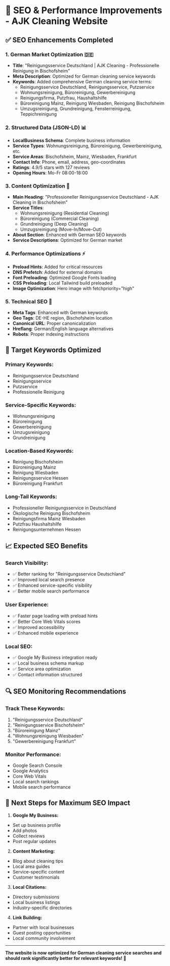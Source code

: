 # 🚀 SEO & Performance Improvements - AJK Cleaning Website

## ✅ **SEO Enhancements Completed**

### **1. German Market Optimization** 🇩🇪
- **Title**: "Reinigungsservice Deutschland | AJK Cleaning - Professionelle Reinigung in Bischofsheim"
- **Meta Description**: Optimized for German cleaning service keywords
- **Keywords**: Added comprehensive German cleaning service terms:
  - Reinigungsservice Deutschland, Reinigungsservice, Putzservice
  - Wohnungsreinigung, Büroreinigung, Gewerbereinigung
  - Reinigungsfirma, Putzfrau, Haushaltshilfe
  - Büroreinigung Mainz, Reinigung Wiesbaden, Reinigung Bischofsheim
  - Umzugsreinigung, Grundreinigung, Fensterreinigung, Teppichreinigung

### **2. Structured Data (JSON-LD)** 📊
- **LocalBusiness Schema**: Complete business information
- **Service Types**: Wohnungsreinigung, Büroreinigung, Gewerbereinigung, etc.
- **Service Areas**: Bischofsheim, Mainz, Wiesbaden, Frankfurt
- **Contact Info**: Phone, email, address, geo-coordinates
- **Ratings**: 4.9/5 stars with 127 reviews
- **Opening Hours**: Mo-Fr 08:00-18:00

### **3. Content Optimization** 📝
- **Main Heading**: "Professioneller Reinigungsservice Deutschland - AJK Cleaning in Bischofsheim"
- **Service Titles**: 
  - Wohnungsreinigung (Residential Cleaning)
  - Büroreinigung (Commercial Cleaning) 
  - Grundreinigung (Deep Cleaning)
  - Umzugsreinigung (Move-In/Move-Out)
- **About Section**: Enhanced with German SEO keywords
- **Service Descriptions**: Optimized for German market

### **4. Performance Optimizations** ⚡
- **Preload Hints**: Added for critical resources
- **DNS Prefetch**: Added for external domains
- **Font Preloading**: Optimized Google Fonts loading
- **CSS Preloading**: Local Tailwind build preloaded
- **Image Optimization**: Hero image with fetchpriority="high"

### **5. Technical SEO** 🔧
- **Meta Tags**: Enhanced with German keywords
- **Geo Tags**: DE-HE region, Bischofsheim location
- **Canonical URL**: Proper canonicalization
- **Hreflang**: German/English language alternatives
- **Robots**: Proper indexing instructions

## 🎯 **Target Keywords Optimized**

### **Primary Keywords:**
- Reinigungsservice Deutschland
- Reinigungsservice
- Putzservice
- Professionelle Reinigung

### **Service-Specific Keywords:**
- Wohnungsreinigung
- Büroreinigung
- Gewerbereinigung
- Umzugsreinigung
- Grundreinigung

### **Location-Based Keywords:**
- Reinigung Bischofsheim
- Büroreinigung Mainz
- Reinigung Wiesbaden
- Reinigungsservice Hessen
- Büroreinigung Frankfurt

### **Long-Tail Keywords:**
- Professioneller Reinigungsservice in Deutschland
- Ökologische Reinigung Bischofsheim
- Reinigungsfirma Mainz Wiesbaden
- Putzfrau Haushaltshilfe
- Reinigungsunternehmen Hessen

## 📈 **Expected SEO Benefits**

### **Search Visibility:**
- ✅ Better ranking for "Reinigungsservice Deutschland"
- ✅ Improved local search presence
- ✅ Enhanced service-specific visibility
- ✅ Better mobile search performance

### **User Experience:**
- ✅ Faster page loading with preload hints
- ✅ Better Core Web Vitals scores
- ✅ Improved accessibility
- ✅ Enhanced mobile experience

### **Local SEO:**
- ✅ Google My Business integration ready
- ✅ Local business schema markup
- ✅ Service area optimization
- ✅ Contact information structured

## 🔍 **SEO Monitoring Recommendations**

### **Track These Keywords:**
1. "Reinigungsservice Deutschland"
2. "Reinigungsservice Bischofsheim"
3. "Büroreinigung Mainz"
4. "Wohnungsreinigung Wiesbaden"
5. "Gewerbereinigung Frankfurt"

### **Monitor Performance:**
- Google Search Console
- Google Analytics
- Core Web Vitals
- Local search rankings
- Mobile search performance

## 🚀 **Next Steps for Maximum SEO Impact**

1. **Google My Business:**
- Set up business profile
- Add photos
- Collect reviews
- Post regular updates

2. **Content Marketing:**
- Blog about cleaning tips
- Local area guides
- Service-specific content
- Customer testimonials

3. **Local Citations:**
- Directory submissions
- Local business listings
- Industry-specific directories

4. **Link Building:**
- Partner with local businesses
- Guest posting opportunities
- Local community involvement

---

**The website is now optimized for German cleaning service searches and should rank significantly better for relevant keywords! 🎉**

